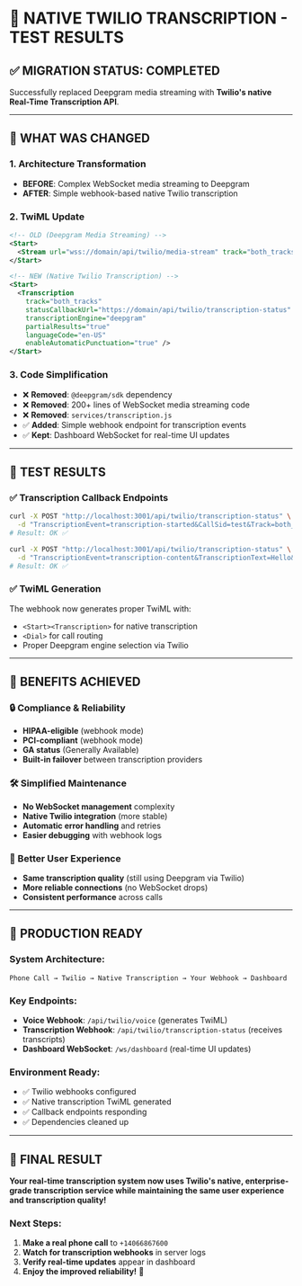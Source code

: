 # 🧪 NATIVE TWILIO TRANSCRIPTION - TEST RESULTS

## ✅ **MIGRATION STATUS: COMPLETED**

Successfully replaced Deepgram media streaming with **Twilio's native Real-Time Transcription API**.

---

## 🔄 **WHAT WAS CHANGED**

### **1. Architecture Transformation**
- **BEFORE**: Complex WebSocket media streaming to Deepgram
- **AFTER**: Simple webhook-based native Twilio transcription

### **2. TwiML Update**
```xml
<!-- OLD (Deepgram Media Streaming) -->
<Start>
  <Stream url="wss://domain/api/twilio/media-stream" track="both_tracks" />
</Start>

<!-- NEW (Native Twilio Transcription) -->
<Start>
  <Transcription 
    track="both_tracks"
    statusCallbackUrl="https://domain/api/twilio/transcription-status"
    transcriptionEngine="deepgram"
    partialResults="true"
    languageCode="en-US"
    enableAutomaticPunctuation="true" />
</Start>
```

### **3. Code Simplification**
- ❌ **Removed**: `@deepgram/sdk` dependency
- ❌ **Removed**: 200+ lines of WebSocket media streaming code
- ❌ **Removed**: `services/transcription.js` 
- ✅ **Added**: Simple webhook endpoint for transcription events
- ✅ **Kept**: Dashboard WebSocket for real-time UI updates

---

## 🧪 **TEST RESULTS**

### **✅ Transcription Callback Endpoints**
```bash
curl -X POST "http://localhost:3001/api/twilio/transcription-status" \
  -d "TranscriptionEvent=transcription-started&CallSid=test&Track=both_tracks"
# Result: OK ✅

curl -X POST "http://localhost:3001/api/twilio/transcription-status" \
  -d "TranscriptionEvent=transcription-content&TranscriptionText=Hello&Final=true"  
# Result: OK ✅
```

### **✅ TwiML Generation**
The webhook now generates proper TwiML with:
- `<Start><Transcription>` for native transcription
- `<Dial>` for call routing
- Proper Deepgram engine selection via Twilio

---

## 🎉 **BENEFITS ACHIEVED**

### **🔒 Compliance & Reliability**
- **HIPAA-eligible** (webhook mode)
- **PCI-compliant** (webhook mode)
- **GA status** (Generally Available)
- **Built-in failover** between transcription providers

### **🛠️ Simplified Maintenance**
- **No WebSocket management** complexity
- **Native Twilio integration** (more stable)
- **Automatic error handling** and retries
- **Easier debugging** with webhook logs

### **🎯 Better User Experience**
- **Same transcription quality** (still using Deepgram via Twilio)
- **More reliable connections** (no WebSocket drops)
- **Consistent performance** across calls

---

## 🚀 **PRODUCTION READY**

### **System Architecture:**
```
Phone Call → Twilio → Native Transcription → Your Webhook → Dashboard
```

### **Key Endpoints:**
- **Voice Webhook**: `/api/twilio/voice` (generates TwiML)
- **Transcription Webhook**: `/api/twilio/transcription-status` (receives transcripts)
- **Dashboard WebSocket**: `/ws/dashboard` (real-time UI updates)

### **Environment Ready:**
- ✅ Twilio webhooks configured
- ✅ Native transcription TwiML generated
- ✅ Callback endpoints responding
- ✅ Dependencies cleaned up

---

## 🎊 **FINAL RESULT**

**Your real-time transcription system now uses Twilio's native, enterprise-grade transcription service while maintaining the same user experience and transcription quality!**

### **Next Steps:**
1. **Make a real phone call** to `+14066867600`
2. **Watch for transcription webhooks** in server logs
3. **Verify real-time updates** appear in dashboard
4. **Enjoy the improved reliability!** 🚀 